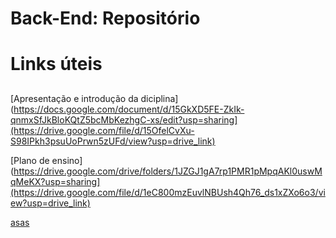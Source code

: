 # Back-End: Repositório <h1>


# Links úteis <h2>

[Apresentação e introdução da diciplina](https://docs.google.com/document/d/15GkXD5FE-ZkIk-qnmxSfJkBloKQtZ5bcMbKezhgC-xs/edit?usp=sharing](https://drive.google.com/file/d/15OfelCvXu-S98IPkh3psuUoPrwn5zUFd/view?usp=drive_link)

[Plano de ensino](https://drive.google.com/drive/folders/1JZGJ1gA7rp1PMR1pMpqAKl0uswMqMeKX?usp=sharing](https://drive.google.com/file/d/1eC800mzEuvlNBUsh4Qh76_ds1xZXo6o3/view?usp=drive_link)

[asas](https://drive.google.com/drive/folders/1WgYDvXxL9iVdjjXCkiNW33lpPl__ETbC)




